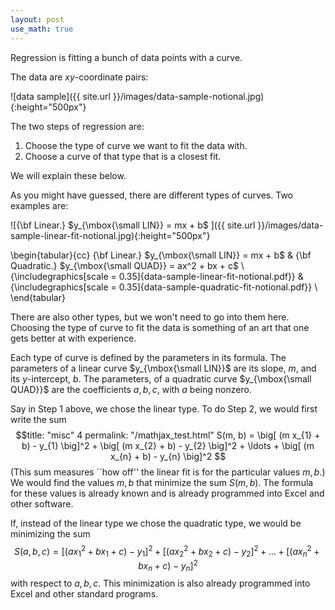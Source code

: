 ```yaml
---
layout: post
use_math: true
---
```


Regression is fitting a bunch of data points with a curve.

The data are $xy$-coordinate pairs:

![data sample]({{ site.url }}/images/data-sample-notional.jpg){:height="500px"}

The two steps of regression are:
<OL>

<LI>  Choose the type of curve we want to fit the data with.

<LI>  Choose a curve of that type that is a closest fit.

</OL>
We will explain these below.


As you might have guessed, there are different types of curves.  Two examples are:


![{\bf Linear.} $y_{\mbox{\small LIN}} = mx + b$ ]({{ site.url }}/images/data-sample-linear-fit-notional.jpg){:height="500px"}


\begin{tabular}{cc}
{\bf Linear.} $y_{\mbox{\small LIN}} = mx + b$ & {\bf Quadratic.} $y_{\mbox{\small QUAD}} = ax^2 + bx + c$ \\
{\includegraphics[scale = 0.35]{data-sample-linear-fit-notional.pdf}} &
{\includegraphics[scale = 0.35]{data-sample-quadratic-fit-notional.pdf}} \\
\end{tabular}

There are also other types, but we won't need to go into them here.  Choosing the type of curve to fit the data is something of an art that one gets better at with experience.

Each type of curve is defined by the parameters in its formula. The parameters of a linear curve $y_{\mbox{\small LIN}}$ are its slope, $m$, and its $y$-intercept, $b$.  The parameters, of a quadratic curve $y_{\mbox{\small QUAD}}$ are the coefficients $a, b, c$, with $a$ being nonzero.

Say in Step 1 above, we chose the linear type.  To do Step 2, we would first write the sum
$$title: "misc"
4
permalink: "/mathjax_test.html"
S(m, b) = 
\big[
(m x_{1} + b) - y_{1}
\big]^2 + 
\big[
(m x_{2} + b) - y_{2}
\big]^2 + 
\ldots +
\big[
(m x_{n} + b) - y_{n}
\big]^2
$$
(This sum measures ``how off'' the linear fit is for the particular values $m, b$.) We would find the values $m, b$ that minimize the sum $S(m, b)$.  The formula for these values is already known and is already programmed into Excel and other software.


If, instead of the linear type we chose the quadratic type, we would be minimizing the sum
$$
S(a, b, c) = 
\big[
(a x_{1}^2 + bx_{1} + c) - y_{1}
\big]^2 + 
\big[
(a x_{2}^2 + bx_{2} + c) - y_{2}
\big]^2 + 
\ldots +
\big[
(a x_{n}^2 + bx_{n} + c) - y_{n}
\big]^2
$$
with respect to $a, b, c$.  This minimization is also already programmed into Excel and other standard programs.
